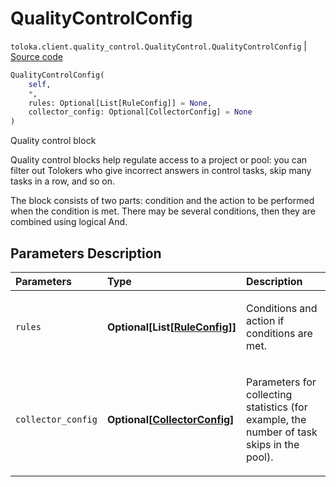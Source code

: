 # QualityControlConfig
`toloka.client.quality_control.QualityControl.QualityControlConfig` | [Source code](https://github.com/Toloka/toloka-kit/blob/v1.2.0/src/client/quality_control.py#L108)

```python
QualityControlConfig(
    self,
    *,
    rules: Optional[List[RuleConfig]] = None,
    collector_config: Optional[CollectorConfig] = None
)
```

Quality control block


Quality control blocks help regulate access to a project or pool: you can filter out Tolokers who give incorrect answers
in control tasks, skip many tasks in a row, and so on.

The block consists of two parts: condition and the action to be performed when the condition is met.
There may be several conditions, then they are combined using logical And.

## Parameters Description

| Parameters | Type | Description |
| :----------| :----| :-----------|
`rules`|**Optional\[List\[[RuleConfig](toloka.client.quality_control.QualityControl.QualityControlConfig.RuleConfig.md)\]\]**|<p>Conditions and action if conditions are met.</p>
`collector_config`|**Optional\[[CollectorConfig](toloka.client.collectors.CollectorConfig.md)\]**|<p>Parameters for collecting statistics (for example, the number of task skips in the pool).</p>
